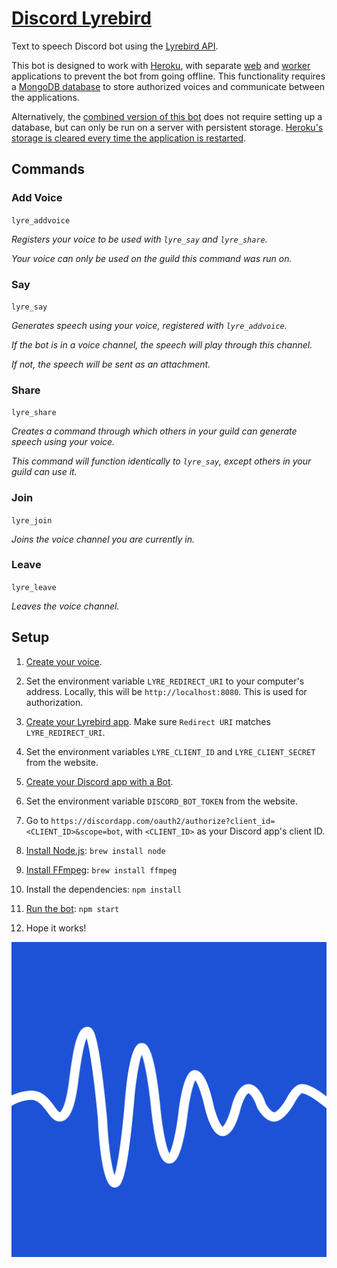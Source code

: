 # [Discord Lyrebird](https://discordapp.com/oauth2/authorize?client_id=586507491156951050&scope=bot)
Text to speech Discord bot using the [Lyrebird API](https://docs.lyrebird.ai).

This bot is designed to work with [Heroku](https://www.heroku.com), with separate [web](https://github.com/MysteryPancake/Discord-Lyrebird/tree/master/web) and [worker](https://github.com/MysteryPancake/Discord-Lyrebird/tree/master/worker) applications to prevent the bot from going offline. This functionality requires a [MongoDB database](https://www.mongodb.com) to store authorized voices and communicate between the applications.

Alternatively, the [combined version of this bot](https://github.com/MysteryPancake/Discord-Lyrebird/tree/master/combined) does not require setting up a database, but can only be run on a server with persistent storage. [Heroku's storage is cleared every time the application is restarted](https://devcenter.heroku.com/articles/active-storage-on-heroku).

## Commands
### Add Voice
`lyre_addvoice`

*Registers your voice to be used with `lyre_say` and `lyre_share`.*

*Your voice can only be used on the guild this command was run on.*

### Say
`lyre_say`

*Generates speech using your voice, registered with `lyre_addvoice`.*

*If the bot is in a voice channel, the speech will play through this channel.*

*If not, the speech will be sent as an attachment.*

### Share
`lyre_share`

*Creates a command through which others in your guild can generate speech using your voice.*

*This command will function identically to `lyre_say`, except others in your guild can use it.*

### Join
`lyre_join`

*Joins the voice channel you are currently in.*

### Leave
`lyre_leave`

*Leaves the voice channel.*

## Setup
1. [Create your voice](https://myvoice.lyrebird.ai).

2. Set the environment variable `LYRE_REDIRECT_URI` to your computer's address. Locally, this will be `http://localhost:8080`. This is used for authorization.

3. [Create your Lyrebird app](https://myvoice.lyrebird.ai/application/new). Make sure `Redirect URI` matches `LYRE_REDIRECT_URI`.

4. Set the environment variables `LYRE_CLIENT_ID` and `LYRE_CLIENT_SECRET` from the website.

5. [Create your Discord app with a Bot](https://discordapp.com/developers/applications/me).

6. Set the environment variable `DISCORD_BOT_TOKEN` from the website.

7. Go to `https://discordapp.com/oauth2/authorize?client_id=<CLIENT_ID>&scope=bot`, with `<CLIENT_ID>` as your Discord app's client ID.

8. [Install Node.js](https://nodejs.org/en/download): `brew install node`

9. [Install FFmpeg](https://www.ffmpeg.org/download.html): `brew install ffmpeg`

10. Install the dependencies: `npm install`

11. [Run the bot](https://github.com/MysteryPancake/Discord-Lyrebird/blob/master/combined/lyrebird.js): `npm start`

12. Hope it works!

![Icon](lyrebird.png?raw=true)
